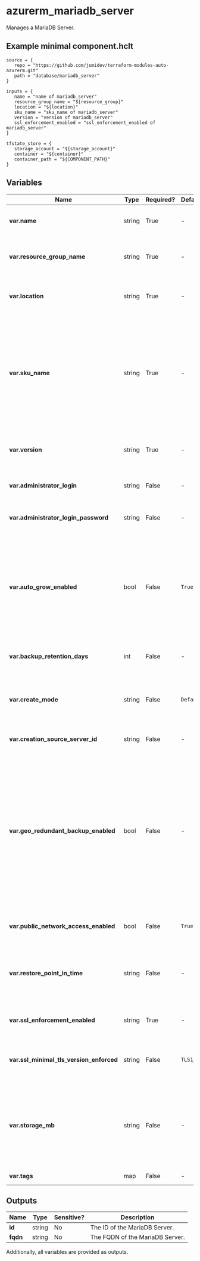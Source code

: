 # azurerm_mariadb_server

Manages a MariaDB Server.

## Example minimal component.hclt

```hcl
source = {
   repo = "https://github.com/jumidev/terraform-modules-auto-azurerm.git" 
   path = "database/mariadb_server" 
}

inputs = {
   name = "name of mariadb_server" 
   resource_group_name = "${resource_group}" 
   location = "${location}" 
   sku_name = "sku_name of mariadb_server" 
   version = "version of mariadb_server" 
   ssl_enforcement_enabled = "ssl_enforcement_enabled of mariadb_server" 
}

tfstate_store = {
   storage_account = "${storage_account}" 
   container = "${container}" 
   container_path = "${COMPONENT_PATH}" 
}

```

## Variables

| Name | Type | Required? |  Default  |  possible values |  Description |
| ---- | ---- | --------- |  ----------- | ----------- | ----------- |
| **var.name** | string | True | -  |  -  |  Specifies the name of the MariaDB Server. Changing this forces a new resource to be created. | 
| **var.resource_group_name** | string | True | -  |  -  |  The name of the resource group in which to create the MariaDB Server. Changing this forces a new resource to be created. | 
| **var.location** | string | True | -  |  -  |  Specifies the supported Azure location where the resource exists. Changing this forces a new resource to be created. | 
| **var.sku_name** | string | True | -  |  `B_Gen5_1`, `B_Gen5_2`, `GP_Gen5_2`, `GP_Gen5_4`, `GP_Gen5_8`, `GP_Gen5_16`, `GP_Gen5_32`, `MO_Gen5_2`, `MO_Gen5_4`, `MO_Gen5_8`, `MO_Gen5_16`  |  Specifies the SKU Name for this MariaDB Server. The name of the SKU, follows the `tier` + `family` + `cores` pattern (e.g. `B_Gen4_1`, `GP_Gen5_8`). For more information see the [product documentation](https://docs.microsoft.com/rest/api/mariadb/servers/create#sku). Possible values are `B_Gen5_1`, `B_Gen5_2`, `GP_Gen5_2`, `GP_Gen5_4`, `GP_Gen5_8`, `GP_Gen5_16`, `GP_Gen5_32`, `MO_Gen5_2`, `MO_Gen5_4`, `MO_Gen5_8` and `MO_Gen5_16`. | 
| **var.version** | string | True | -  |  `10.2`, `10.3`  |  Specifies the version of MariaDB to use. Possible values are `10.2` and `10.3`. Changing this forces a new resource to be created. | 
| **var.administrator_login** | string | False | -  |  -  |  The Administrator login for the MariaDB Server. Changing this forces a new resource to be created. | 
| **var.administrator_login_password** | string | False | -  |  -  |  The Password associated with the `administrator_login` for the MariaDB Server. | 
| **var.auto_grow_enabled** | bool | False | `True`  |  -  |  Enable/Disable auto-growing of the storage. Storage auto-grow prevents your server from running out of storage and becoming read-only. If storage auto grow is enabled, the storage automatically grows without impacting the workload. The default value if not explicitly specified is `true`. Defaults to `true`. | 
| **var.backup_retention_days** | int | False | -  |  -  |  Backup retention days for the server, supported values are between `7` and `35` days. | 
| **var.create_mode** | string | False | `Default`  |  `Default`, `Replica`, `GeoRestore`, `PointInTimeRestore`  |  The creation mode. Can be used to restore or replicate existing servers. Possible values are `Default`, `Replica`, `GeoRestore`, and `PointInTimeRestore`. Defaults to `Default`. | 
| **var.creation_source_server_id** | string | False | -  |  -  |  For creation modes other than `Default`, the source server ID to use. | 
| **var.geo_redundant_backup_enabled** | bool | False | -  |  -  |  Turn Geo-redundant server backups on/off. This allows you to choose between locally redundant or geo-redundant backup storage in the General Purpose and Memory Optimized tiers. When the backups are stored in geo-redundant backup storage, they are not only stored within the region in which your server is hosted, but are also replicated to a paired data center. This provides better protection and ability to restore your server in a different region in the event of a disaster. This is not supported for the Basic tier. | 
| **var.public_network_access_enabled** | bool | False | `True`  |  -  |  Whether or not public network access is allowed for this server. Defaults to `true`. | 
| **var.restore_point_in_time** | string | False | -  |  -  |  When `create_mode` is `PointInTimeRestore`, specifies the point in time to restore from `creation_source_server_id`. It should be provided in [RFC3339](https://www.rfc-editor.org/rfc/rfc3339) format, e.g. `2013-11-08T22:00:40Z`. | 
| **var.ssl_enforcement_enabled** | string | True | -  |  `true`, `false`  |  Specifies if SSL should be enforced on connections. Possible values are `true` and `false`. | 
| **var.ssl_minimal_tls_version_enforced** | string | False | `TLS1_2`  |  `TLSEnforcementDisabled`, `TLS1_0`, `TLS1_1`, `TLS1_2`  |  The minimum TLS version to support on the sever. Possible values are `TLSEnforcementDisabled`, `TLS1_0`, `TLS1_1`, and `TLS1_2`. Defaults to `TLS1_2`. | 
| **var.storage_mb** | string | False | -  |  `5120`, `1024000`, `4096000`  |  Max storage allowed for a server. Possible values are between `5120` MB (5GB) and `1024000`MB (1TB) for the Basic SKU and between `5120` MB (5GB) and `4096000` MB (4TB) for General Purpose/Memory Optimized SKUs. For more information see the [product documentation](https://docs.microsoft.com/rest/api/mariadb/servers/create#storageprofile). | 
| **var.tags** | map | False | -  |  -  |  A mapping of tags to assign to the resource. | 



## Outputs

| Name | Type | Sensitive? | Description |
| ---- | ---- | --------- | --------- |
| **id** | string | No  | The ID of the MariaDB Server. | 
| **fqdn** | string | No  | The FQDN of the MariaDB Server. | 

Additionally, all variables are provided as outputs.

